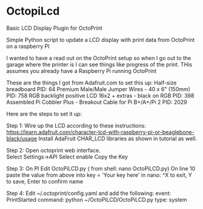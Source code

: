 # OctopiLcd
Basic LCD Display Plugin for OctoPrint

Simple Python script to update a LCD display with print data from OctoPrint on a raspberry PI

I wanted to have a read out on the OctoPrint setup so when I go out to the garage where the printer is I can see things like progress of the print. THis assumes you already have a Raspberry Pi running OctoPrint

These are the things I got from Adafruit.com to set this up:
  Half-size breadboard PID: 64
  Premium Male/Male Jumper Wires - 40 x 6" (150mm) PID: 758
  RGB backlight positive LCD 16x2 + extras - black on RGB PID: 398
  Assembled Pi Cobbler Plus - Breakout Cable for Pi B+/A+/Pi 2 PID: 2029

Here are the steps to set it up:

Step 1:
  Wire up the LCD according to these instructions:
  https://learn.adafruit.com/character-lcd-with-raspberry-pi-or-beaglebone-black/usage
  Install AdaFruit CHAR_LCD libraries as shown in tutorial as well.
  
Step 2:
  Open octoprint web interface.  
  Select Settings->API
  Select enable
  Copy the Key

Step 3:
  On PI
  Edit OctoPiLCD.py ( from shell: nano OctoPiLCD.py)
  On line 10 paste the value from above into key = 'Your key here'
  in nano: ^X to exit, Y to save, Enter to confirm name

Step 4:
  Edit ~/.octoprint/config.yaml and add the following:
    event: PrintStarted
      command: python ~/OctoPiLCD/OctoPiLCD.py
      type: system

